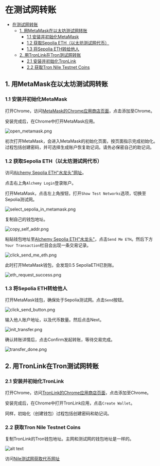 # 在测试网转账

- [在测试网转账](#在测试网转账)
  - [1. 用MetaMask在以太坊测试网转账](#1-用metamask在以太坊测试网转账)
    - [1.1 安装并初始化MetaMask](#11-安装并初始化metamask)
    - [1.2 获取Sepolia ETH（以太坊测试网代币）](#12-获取sepolia-eth以太坊测试网代币)
    - [1.3 将Sepolia ETH转给他人](#13-将sepolia-eth转给他人)
  - [2. 用TronLink在Tron测试网转账](#2-用tronlink在tron测试网转账)
    - [2.1 安装并初始化TronLink](#21-安装并初始化tronlink)
    - [2.2 获取Tron Nile Testnet Coins](#22-获取tron-nile-testnet-coins)


## 1. 用MetaMask在以太坊测试网转账

### 1.1 安装并初始化MetaMask

打开Chrome，访问[MetaMask的Chrome应用商店页面](https://chromewebstore.google.com/detail/metamask/nkbihfbeogaeaoehlefnkodbefgpgknn?hl=zh-CN&utm_source=ext_sidebar)，点击添加至Chrome。

安装完成后，在Chrome中打开MetaMask应用。

![open_metamask.png](./image/open_metamask.png)

初次打开MetaMask，会进入MetaMask的初始化页面，按页面指示完成初始化。过程包括创建密码，并可选择生成账户恢复助记词。请务必保密自己的助记词。


### 1.2 获取Sepolia ETH（以太坊测试网代币）

访问[Alchemy Sepolia ETH"水龙头"网址](https://www.alchemy.com/faucets/ethereum-sepolia)。

点击右上角`Alchemy Login`登录账户。


打开MetaMask，点击左上角按钮，打开`Show Test Networks`选项，切换至Sepolia测试网。

![select_sepolia_in_metamask.png](./image/select_sepolia_in_metamask.png)


复制自己的钱包地址。


![copy_self_addr.png](./image/copy_self_addr.png)

粘贴钱包地址至[Alchemy Sepolia ETH"水龙头"](https://www.alchemy.com/faucets/ethereum-sepolia)，点击`Send Me ETH`。然后下方`Your Transaction`栏目会出现一条交易记录。


![click_send_me_eth.png](./image/click_send_me_eth.png)

此时打开MetaMask钱包，会发现0.5 SepoliaETH已到账。

![eth_request_success.png](./image/eth_request_success.png)


### 1.3 将Sepolia ETH转给他人

打开MetaMask钱包，确保处于Sepolia测试网。点击`Send`按钮。

![click_send_button.png](./image/click_send_button.png)

输入他人账户地址，以及代币数量。然后点击Next。


![init_transfer.png](./image/init_transfer.png)

确认转账详情后，点击Confirm发起转账，等待交易完成。

![transfer_done.png](./image/transfer_done.png)


## 2. 用TronLink在Tron测试网转账


### 2.1 安装并初始化TronLink

打开Chrome，访问[TronLink的Chrome应用商店页面](https://chromewebstore.google.com/detail/tronlink/ibnejdfjmmkpcnlpebklmnkoeoihofec?hl=zh-CN&utm_source=ext_sidebar)，点击添加至Chrome。


安装完成后，在Chrome中打开TronLink应用，点击`Create Wallet`。

同样，初始化（创建钱包）过程包括创建密码和助记词。

### 2.2 获取Tron Nile Testnet Coins 

复制TronLink的Tron钱包地址。主网和测试网的钱包地址是一样的。

![alt text](image.png)

访问[Nile测试网获取代币网址](https://nileex.io/join/getJoinPage)